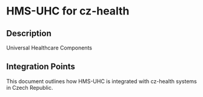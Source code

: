 # HMS-UHC for cz-health

## Description

Universal Healthcare Components

## Integration Points

This document outlines how HMS-UHC is integrated with cz-health systems in Czech Republic.
